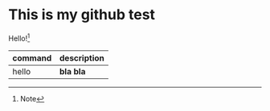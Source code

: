 # This is my github test

Hello![^1]




| command | description |
| ------- | ----------- |
|  hello  | **bla bla** |

[^1]: Note

